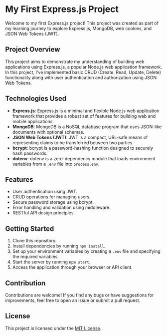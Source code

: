 # My First Express.js Project

Welcome to my first Express.js project! This project was created as part of my learning journey to explore Express.js, MongoDB, web cookies, and JSON Web Tokens (JWT).

## Project Overview

This project aims to demonstrate my understanding of building web applications using Express.js, a popular Node.js web application framework. In this project, I've implemented basic CRUD (Create, Read, Update, Delete) functionality along with user authentication and authorization using JSON Web Tokens.

## Technologies Used

- **Express.js**: Express.js is a minimal and flexible Node.js web application framework that provides a robust set of features for building web and mobile applications.
- **MongoDB**: MongoDB is a NoSQL database program that uses JSON-like documents with optional schemas.
- **JSON Web Tokens (JWT)**: JWT is a compact, URL-safe means of representing claims to be transferred between two parties.
- **bcrypt**: bcrypt is a password-hashing function designed to securely hash passwords.
- **dotenv**: dotenv is a zero-dependency module that loads environment variables from a `.env` file into `process.env`.

## Features

- User authentication using JWT.
- CRUD operations for managing users.
- Secure password storage using bcrypt.
- Error handling and validation using middleware.
- RESTful API design principles.

## Getting Started

1. Clone this repository.
2. Install dependencies by running `npm install`.
3. Set up your environment variables by creating a `.env` file and specifying the required variables.
4. Start the server by running `npm start`.
5. Access the application through your browser or API client.

## Contribution

Contributions are welcome! If you find any bugs or have suggestions for improvements, feel free to open an issue or submit a pull request.

## License

This project is licensed under the [MIT License](LICENSE).
